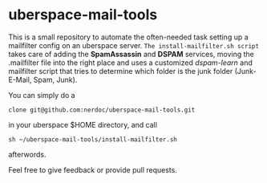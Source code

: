# uberspace-mail-tools

This is a small repository to automate the often-needed task setting up a mailfilter config on an uberspace server.
`The install-mailfilter.sh script` takes care of adding the **SpamAssassin** and **DSPAM** services, moving the .mailfilter file into the right place and uses a customized *dspam-learn* and mailfilter script that tries to determine which folder is the junk folder (Junk-E-Mail, Spam, Junk).

You can simply do a

    clone git@github.com:nerdoc/uberspace-mail-tools.git

in your uberspace $HOME directory, and call

    sh ~/uberspace-mail-tools/install-mailfilter.sh

afterwords.


Feel free to give feedback or provide pull requests.
